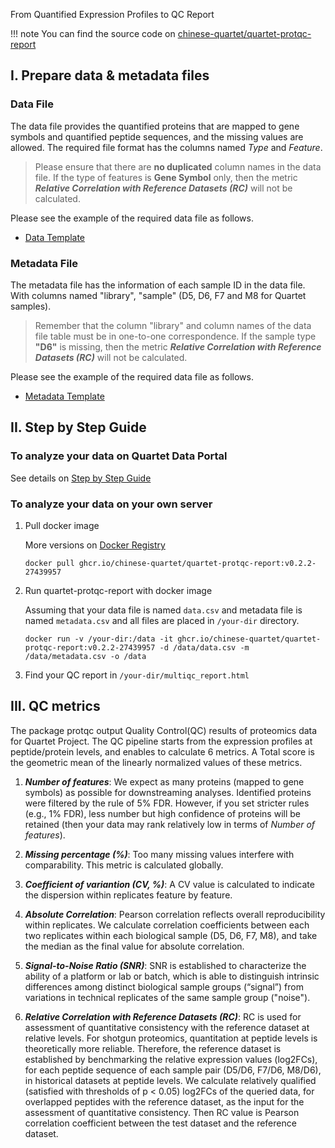 From Quantified Expression Profiles to QC Report

!!! note 
    You can find the source code on [chinese-quartet/quartet-protqc-report](https://github.com/chinese-quartet/quartet-protqc-report.git)

## I. Prepare data & metadata files

### Data File

The data file provides the quantified proteins that are mapped to gene symbols and quantified peptide sequences, and the missing values are allowed. The required file format has the columns named *Type* and *Feature*. 
> Please ensure that there are **no duplicated** column names in the data file.
> If the type of features is **Gene Symbol** only, then the metric ***Relative Correlation with Reference Datasets (RC)*** will not be calculated.

Please see the example of the required data file as follows.

- [Data Template](../../assets/templates/proteomics_pipeline_data_template.csv)

### Metadata File

The metadata file has the information of each sample ID in the data file. With columns named "library", "sample" (D5, D6, F7 and M8 for Quartet samples). 
> Remember that the column "library" and column names of the data file table must be in one-to-one correspondence.
> If the sample type **"D6"** is missing, then the metric ***Relative Correlation with Reference Datasets (RC)*** will not be calculated.

Please see the example of the required data file as follows.

- [Metadata Template](../../assets/templates/proteomics_pipeline_meta_template.csv)

## II. Step by Step Guide

### To analyze your data on Quartet Data Portal

See details on [Step by Step Guide](../../getting_started/step_by_step_guide_protein.md)

### To analyze your data on your own server

1. Pull docker image 

    More versions on [Docker Registry](https://github.com/chinese-quartet/quartet-protqc-report/pkgs/container/quartet-protqc-report)

    ```
    docker pull ghcr.io/chinese-quartet/quartet-protqc-report:v0.2.2-27439957
    ```

2. Run quartet-protqc-report with docker image

    Assuming that your data file is named `data.csv` and metadata file is named `metadata.csv` and all files are placed in `/your-dir` directory.

    ```
    docker run -v /your-dir:/data -it ghcr.io/chinese-quartet/quartet-protqc-report:v0.2.2-27439957 -d /data/data.csv -m /data/metadata.csv -o /data
    ```

3. Find your QC report in `/your-dir/multiqc_report.html`

## III. QC metrics

The package protqc output Quality Control(QC) results of proteomics data for Quartet Project. The QC pipeline starts from the expression profiles at peptide/protein levels, and enables to calculate 6 metrics. A Total score is the geometric mean of the linearly normalized values of these metrics.

1. ***Number of features***: We expect as many proteins (mapped to gene symbols) as possible for downstreaming analyses. Identified proteins were filtered by the rule of 5% FDR. However, if you set stricter rules (e.g., 1% FDR), less number but high confidence of proteins will be retained (then your data may rank relatively low in terms of *Number of features*).

2. ***Missing percentage (%)***: Too many missing values interfere with comparability. This metric is calculated globally.

3. ***Coefficient of variantion (CV, %)***: A CV value is calculated to indicate the dispersion within replicates feature by feature.

4. ***Absolute Correlation***: Pearson correlation reflects overall reproducibility within replicates. We calculate correlation coefficients between each two replicates within each biological sample (D5, D6, F7, M8), and take the median as the final value for absolute correlation.

5. ***Signal-to-Noise Ratio (SNR)***: SNR is established to characterize the ability of a platform or lab or batch, which is able to distinguish intrinsic differences among distinct biological sample groups (“signal”) from variations in technical replicates of the same sample group ("noise").

6. ***Relative Correlation with Reference Datasets (RC)***: RC is used for assessment of quantitative consistency with the reference dataset at relative levels. For shotgun proteomics, quantitation at peptide levels is theoretically more reliable. Therefore, the reference dataset is established by benchmarking the relative expression values (log2FCs), for each peptide sequence of each sample pair (D5/D6, F7/D6, M8/D6), in historical datasets at peptide levels. We calculate relatively qualified (satisfied with thresholds of p < 0.05) log2FCs of the queried data, for overlapped peptides with the reference dataset, as the input for the assessment of quantitative consistency. Then RC value is Pearson correlation coefficient between the test dataset and the reference dataset.
